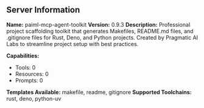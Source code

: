 ## Server Information

**Name:** paiml-mcp-agent-toolkit
**Version:** 0.9.3
**Description:** Professional project scaffolding toolkit that generates Makefiles, README.md files, and .gitignore files for Rust, Deno, and Python projects. Created by Pragmatic AI Labs to streamline project setup with best practices.

**Capabilities:**
- Tools: 0
- Resources: 0
- Prompts: 0

**Templates Available:** makefile, readme, gitignore
**Supported Toolchains:** rust, deno, python-uv
